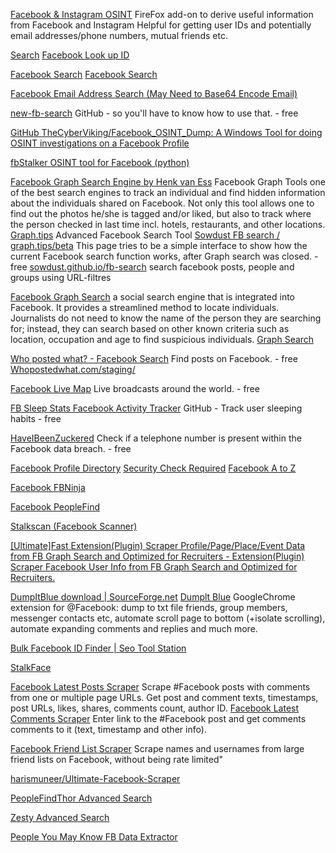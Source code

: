 
[Facebook & Instagram OSINT](https://addons.mozilla.org/fr/firefox/addon/facebook-instagram-osint/)
FireFox add-on to derive useful information from Facebook and Instagram
Helpful for getting user IDs and potentially email addresses/phone numbers, mutual friends etc.

[Search](https://lookup-id.com/facebooksearch.html)
[Facebook Look up ID](http://lookup-id.com/)

[Facebook Search](https://www.intel-sw.com/blog/facebook-search-demo)
[Facebook Search](https://www.intel-sw.com/blog/facebook-search)

[Facebook Email Address Search (May Need to Base64 Encode Email)](https://www.facebook.com/public?query=%3CEMAIL%20ADDRESS%3E&nomc=0)

[new-fb-search](https://gist.github.com/nemec/2ba8afa589032f20e2d6509512381114)
GitHub - so you'll have to know how to use that. - free

[GitHub TheCyberViking/Facebook_OSINT_Dump: A Windows Tool for doing OSINT investigations on a Facebook Profile](https://github.com/TheCyberViking/Facebook_OSINT_Dump)

[fbStalker OSINT tool for Facebook (python)](https://github.com/milo2012/osintstalker)

[Facebook Graph Search Engine by Henk van Ess](http://www.graph.tips/)
Facebook Graph Tools
one of the best search engines to track an individual and find hidden information about the individuals shared on Facebook. Not only this tool allows one to find out the photos he/she is tagged and/or liked, but also to track where the person checked in last time incl. hotels, restaurants, and other locations.
[Graph.tips](https://graph.tips/beta/)
Advanced Facebook Search Tool
[Sowdust FB search / graph.tips/beta](https://sowsearch.info/)
This page tries to be a simple interface to show how the current Facebook search function works, after Graph search was closed. - free
[sowdust.github.io/fb-search](https://sowdust.github.io/fb-search/)
search facebook posts, people and groups using URL-filtres

[Facebook Graph Search](https://www.facebook.com/about/graphsearch)
a social search engine that is integrated into Facebook. It provides a streamlined method to locate individuals. Journalists do not need to know the name of the person they are searching for; instead, they can search based on other known criteria such as location, occupation and age to find suspicious individuals.
[Graph Search](https://www.facebook.com/graphsearcher)

[Who posted what? - Facebook Search](https://whopostedwhat.com/)
Find posts on Facebook. - free
[Whopostedwhat.com/staging/](http://whopostedwhat.com/staging)

[Facebook Live Map](http://facebook.com/livemap)
Live broadcasts around the world. - free

[FB Sleep Stats Facebook Activity Tracker](https://github.com/sqren/fb-sleep-stats)
GitHub - Track user sleeping habits - free

[HaveIBeenZuckered](https://haveibeenzuckered.com/)
Check if a telephone number is present within the Facebook data breach. - free

[Facebook Profile Directory](https://www.facebook.com/directory)
[Security Check Required](http://www.facebook.com/directory/people)
[Facebook A to Z](https://www.facebook.com/directory/people/A)

[Facebook FBNinja](https://fbninja.byethost13.com/?i=2)

[Facebook PeopleFind](https://peoplfindthor.dk/)

[Stalkscan (Facebook Scanner)](https://stalkscan.com/)

[[Ultimate]Fast Extension(Plugin) Scraper Profile/Page/Place/Event Data from FB Graph Search and Optimized for Recruiters - Extension(Plugin) Scraper Facebook User Info from FB Graph Search and Optimized for Recruiters.](https://autoclick.us/fb-uid-scraper)

[DumpItBlue download | SourceForge.net](https://sourceforge.net/projects/dumpitblue)
[Dumplt Blue](https://chrome.google.com/webstore/detail/dumpitblue%2B/igmgknoioooacbcpcfgjigbaajpelbfe/related)
GoogleChrome extension for @Facebook: dump to txt file friends, group members, messenger contacts etc, automate scroll page to bottom (+isolate scrolling), automate expanding comments and replies and much more.

[Bulk Facebook ID Finder | Seo Tool Station](https://seotoolstation.com/bulk-facebook-id-finder)

[StalkFace](https://stalkface.com/en)

[Facebook Latest Posts Scraper](https://console.apify.com/actors/EtZ9lsiipPgKrQIi6)
Scrape #Facebook posts with comments from one or multiple page URLs. Get post and comment texts, timestamps, post URLs, likes, shares, comments count, author ID.
[Facebook Latest Comments Scraper](https://console.apify.com/actors/w8bYllu7Jq18uWz99)
Enter link to the #Facebook post and get comments comments to it (text, timestamp and other info).

[Facebook Friend List Scraper](https://github.com/narkopolo/fb_friend_list_scraper)
Scrape names and usernames from large friend lists on Facebook, without being rate limited"

[harismuneer/Ultimate-Facebook-Scraper](https://github.com/harismuneer/Ultimate-Facebook-Scraper)

[PeopleFindThor Advanced Search](https://peoplefindthor.dk/)

[Zesty Advanced Search](http://zesty.ca/facebook)

[People You May Know FB Data Extractor](https://gizmodo.com/keep-track-of-who-facebook-thinks-you-know-with-this-ni-1819422352)
